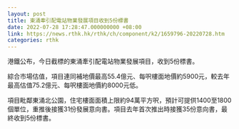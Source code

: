 ```yaml
---
layout: post
title: 東涌牽引配電站物業發展項目收到5份標書
date: 2022-07-28 17:28:47.000000000 +08:00
link: https://news.rthk.hk/rthk/ch/component/k2/1659796-20220728.htm
categories: rthk
---
```


港鐵公布，今日截標的東涌牽引配電站物業發展項目，收到5份標書。

綜合市場估值，項目連同補地價最高55.4億元、每呎樓面地價約5900元，較去年最高估值75.2億元、每呎樓面地價約8000元低。

項目毗鄰東涌北公園，住宅樓面面積上限約94萬平方呎，預計可提供1400至1800個單位，重推後接獲31份發展意向書。項目去年首次推出時接獲35份意向書，最終收到5份標書。
